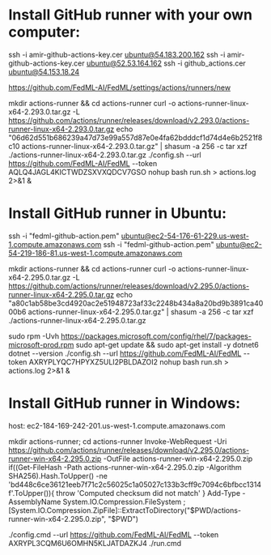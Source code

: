 # Install  GitHub runner with your own computer:
ssh -i amir-github-actions-key.cer ubuntu@54.183.200.162
ssh -i amir-github-actions-key.cer ubuntu@52.53.164.162
ssh -i github_actions.cer ubuntu@54.153.18.24

https://github.com/FedML-AI/FedML/settings/actions/runners/new

mkdir actions-runner && cd actions-runner
curl -o actions-runner-linux-x64-2.293.0.tar.gz -L https://github.com/actions/runner/releases/download/v2.293.0/actions-runner-linux-x64-2.293.0.tar.gz
echo "06d62d551b686239a47d73e99a557d87e0e4fa62bdddcf1d74d4e6b2521f8c10  actions-runner-linux-x64-2.293.0.tar.gz" | shasum -a 256 -c
tar xzf ./actions-runner-linux-x64-2.293.0.tar.gz
./config.sh --url https://github.com/FedML-AI/FedML --token AQLQ4JAGL4KICTWDZSXVXQDCV7GSO
nohup bash run.sh > actions.log 2>&1 &

# Install GitHub runner in Ubuntu:
ssh -i "fedml-github-action.pem" ubuntu@ec2-54-176-61-229.us-west-1.compute.amazonaws.com
ssh -i "fedml-github-action.pem" ubuntu@ec2-54-219-186-81.us-west-1.compute.amazonaws.com

mkdir actions-runner && cd actions-runner
curl -o actions-runner-linux-x64-2.295.0.tar.gz -L https://github.com/actions/runner/releases/download/v2.295.0/actions-runner-linux-x64-2.295.0.tar.gz
echo "a80c1ab58be3cd4920ac2e51948723af33c2248b434a8a20bd9b3891ca4000b6  actions-runner-linux-x64-2.295.0.tar.gz" | shasum -a 256 -c
tar xzf ./actions-runner-linux-x64-2.295.0.tar.gz

sudo rpm -Uvh https://packages.microsoft.com/config/rhel/7/packages-microsoft-prod.rpm
sudo apt-get update && sudo apt-get install -y dotnet6
dotnet --version
./config.sh --url https://github.com/FedML-AI/FedML --token AXRYPLYQC7HPYXZ5ULI2PBLDAZOI2
nohup bash run.sh > actions.log 2>&1 &


# Install GitHub runner in Windows:
host: ec2-184-169-242-201.us-west-1.compute.amazonaws.com

mkdir actions-runner; cd actions-runner
Invoke-WebRequest -Uri https://github.com/actions/runner/releases/download/v2.295.0/actions-runner-win-x64-2.295.0.zip -OutFile actions-runner-win-x64-2.295.0.zip
if((Get-FileHash -Path actions-runner-win-x64-2.295.0.zip -Algorithm SHA256).Hash.ToUpper() -ne 'bd448c6ce36121eeb7f71c2c56025c1a05027c133b3cff9c7094c6bfbcc1314f'.ToUpper()){ throw 'Computed checksum did not match' }
Add-Type -AssemblyName System.IO.Compression.FileSystem ; [System.IO.Compression.ZipFile]::ExtractToDirectory("$PWD/actions-runner-win-x64-2.295.0.zip", "$PWD")

./config.cmd --url https://github.com/FedML-AI/FedML --token AXRYPL3CQM6U6OMHN5KLJATDAZKJ4
./run.cmd